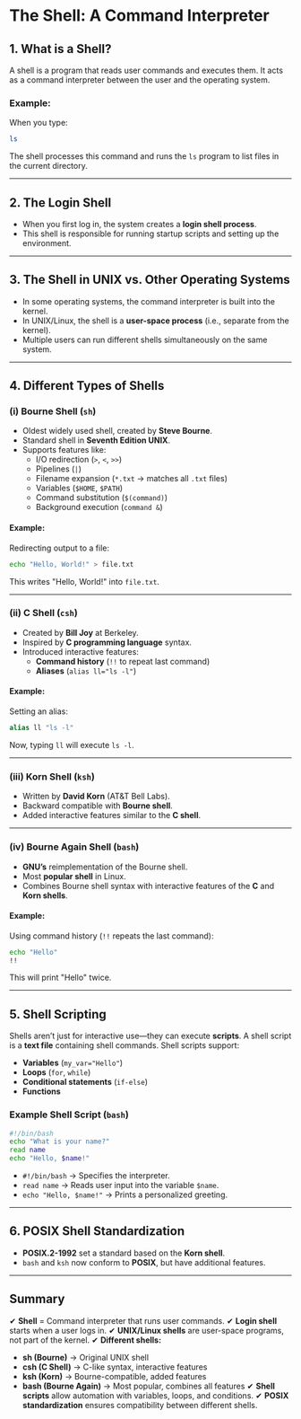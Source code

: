 # The Shell: A Command Interpreter

## 1. What is a Shell?
A shell is a program that reads user commands and executes them.
It acts as a command interpreter between the user and the operating system.

### Example:
When you type:

```bash
ls
```
The shell processes this command and runs the `ls` program to list files in the current directory.

---

## 2. The Login Shell
- When you first log in, the system creates a **login shell process**.
- This shell is responsible for running startup scripts and setting up the environment.

---

## 3. The Shell in UNIX vs. Other Operating Systems
- In some operating systems, the command interpreter is built into the kernel.
- In UNIX/Linux, the shell is a **user-space process** (i.e., separate from the kernel).
- Multiple users can run different shells simultaneously on the same system.

---

## 4. Different Types of Shells

### (i) Bourne Shell (`sh`)
- Oldest widely used shell, created by **Steve Bourne**.
- Standard shell in **Seventh Edition UNIX**.
- Supports features like:
  - I/O redirection (`>`, `<`, `>>`)
  - Pipelines (`|`)
  - Filename expansion (`*.txt` → matches all `.txt` files)
  - Variables (`$HOME`, `$PATH`)
  - Command substitution (`$(command)`)
  - Background execution (`command &`)

#### Example:
Redirecting output to a file:
```bash
echo "Hello, World!" > file.txt
```
This writes "Hello, World!" into `file.txt`.

---

### (ii) C Shell (`csh`)
- Created by **Bill Joy** at Berkeley.
- Inspired by **C programming language** syntax.
- Introduced interactive features:
  - **Command history** (`!!` to repeat last command)
  - **Aliases** (`alias ll="ls -l"`)

#### Example:
Setting an alias:
```csh
alias ll "ls -l"
```
Now, typing `ll` will execute `ls -l`.

---

### (iii) Korn Shell (`ksh`)
- Written by **David Korn** (AT&T Bell Labs).
- Backward compatible with **Bourne shell**.
- Added interactive features similar to the **C shell**.

---

### (iv) Bourne Again Shell (`bash`)
- **GNU’s** reimplementation of the Bourne shell.
- Most **popular shell** in Linux.
- Combines Bourne shell syntax with interactive features of the **C** and **Korn shells**.

#### Example:
Using command history (`!!` repeats the last command):
```bash
echo "Hello"
!!
```
This will print "Hello" twice.

---

## 5. Shell Scripting
Shells aren’t just for interactive use—they can execute **scripts**.
A shell script is a **text file** containing shell commands.
Shell scripts support:
- **Variables** (`my_var="Hello"`)
- **Loops** (`for`, `while`)
- **Conditional statements** (`if-else`)
- **Functions**

### Example Shell Script (`bash`)
```bash
#!/bin/bash
echo "What is your name?"
read name
echo "Hello, $name!"
```
- `#!/bin/bash` → Specifies the interpreter.
- `read name` → Reads user input into the variable `$name`.
- `echo "Hello, $name!"` → Prints a personalized greeting.

---

## 6. POSIX Shell Standardization
- **POSIX.2-1992** set a standard based on the **Korn shell**.
- `bash` and `ksh` now conform to **POSIX**, but have additional features.

---

## Summary
✔ **Shell** = Command interpreter that runs user commands.
✔ **Login shell** starts when a user logs in.
✔ **UNIX/Linux shells** are user-space programs, not part of the kernel.
✔ **Different shells:**
  - **sh (Bourne)** → Original UNIX shell
  - **csh (C Shell)** → C-like syntax, interactive features
  - **ksh (Korn)** → Bourne-compatible, added features
  - **bash (Bourne Again)** → Most popular, combines all features
✔ **Shell scripts** allow automation with variables, loops, and conditions.
✔ **POSIX standardization** ensures compatibility between different shells.
